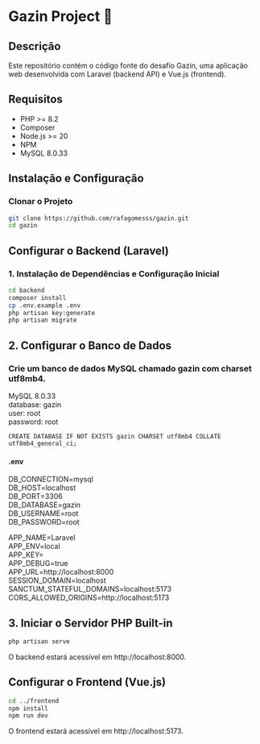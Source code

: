 # Gazin Project 🚀

## Descrição
Este repositório contém o código fonte do desafio Gazin, uma aplicação web desenvolvida com Laravel (backend API) e Vue.js (frontend).

## Requisitos

- PHP >= 8.2
- Composer
- Node.js >= 20
- NPM
- MySQL 8.0.33

## Instalação e Configuração

### Clonar o Projeto

```bash
git clone https://github.com/rafagomesss/gazin.git
cd gazin
```
## Configurar o Backend (Laravel)
### 1. Instalação de Dependências e Configuração Inicial

```bash
cd backend
composer install
cp .env.example .env
php artisan key:generate
php artisan migrate
```

## 2. Configurar o Banco de Dados
### Crie um banco de dados MySQL chamado gazin com charset utf8mb4.

MySQL 8.0.33  
database: gazin  
user: root  
password: root  
```
CREATE DATABASE IF NOT EXISTS gazin CHARSET utf8mb4 COLLATE utf8mb4_general_ci;
```

#### .env

DB_CONNECTION=mysql  
DB_HOST=localhost  
DB_PORT=3306  
DB_DATABASE=gazin  
DB_USERNAME=root  
DB_PASSWORD=root  

APP_NAME=Laravel  
APP_ENV=local  
APP_KEY=  
APP_DEBUG=true  
APP_URL=http://localhost:8000  
SESSION_DOMAIN=localhost  
SANCTUM_STATEFUL_DOMAINS=localhost:5173  
CORS_ALLOWED_ORIGINS=http://localhost:5173  


## 3. Iniciar o Servidor PHP Built-in

```bash
php artisan serve
```

O backend estará acessível em http://localhost:8000.

## Configurar o Frontend (Vue.js)

```bash
cd ../frontend
npm install
npm run dev
```
O frontend estará acessível em http://localhost:5173.
